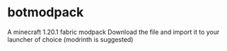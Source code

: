 # botmodpack

A minecraft 1.20.1 fabric modpack
Download the file and import it to your launcher of choice (modrinth is suggested)
